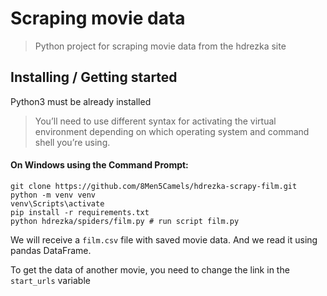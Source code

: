 # Scraping movie data
> Python project for scraping movie data from the hdrezka site

## Installing / Getting started

Python3 must be already installed
> You’ll need to use different syntax for activating the virtual environment depending on which operating system and command shell you’re using.

#### On Windows using the Command Prompt:
```shell
git clone https://github.com/8Men5Camels/hdrezka-scrapy-film.git
python -m venv venv
venv\Scripts\activate
pip install -r requirements.txt
python hdrezka/spiders/film.py # run script film.py
```

We will receive a `film.csv` file with saved movie data. And we read it using pandas DataFrame. 

To get the data of another movie, you need to change the link in the `start_urls` variable
